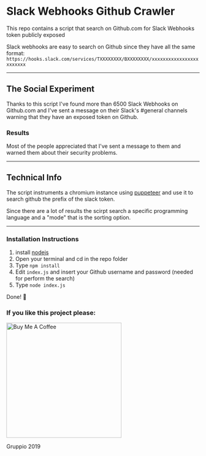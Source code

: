 # Slack Webhooks Github Crawler
This repo contains a script that search on Github.com for Slack Webhooks token publicly exposed

Slack webhooks are easy to search on Github since they have all the same format:
`https://hooks.slack.com/services/TXXXXXXXX/BXXXXXXXX/xxxxxxxxxxxxxxxxxxxxxxxx`

---

## The Social Experiment
Thanks to this script I've found more than 6500 Slack Webhooks on Github.com and I've sent a message on their Slack's #general channels warning that they have an exposed token on Github.

### Results
Most of the people appreciated that I've sent a message to them and warned them about their security problems.

---

## Technical Info

The script instruments a chromium instance using [puppeteer](https://developers.google.com/web/tools/puppeteer/) and use it to search github the prefix of the slack token.

Since there are a lot of results the scirpt search a  specific programming language and a "mode" that is the sorting option.

---

### Installation Instructions
 1) install [nodejs](https://nodejs.org/en/) 
 2) Open your terminal and cd in the repo folder
 3) Type `npm install`
 4) Edit `index.js` and insert your Github username and password (needed for perform the search)
 5) Type `node index.js`

Done! 🎉 

### If you like this project please:

<a href="https://www.buymeacoffee.com/gruppio" target="_blank"><img src="https://raw.githubusercontent.com/Gruppio/Sonoff-Homekit/images/images/buymeacoffee.png" alt="Buy Me A Coffee" width="300" ></a>

Gruppio 2019